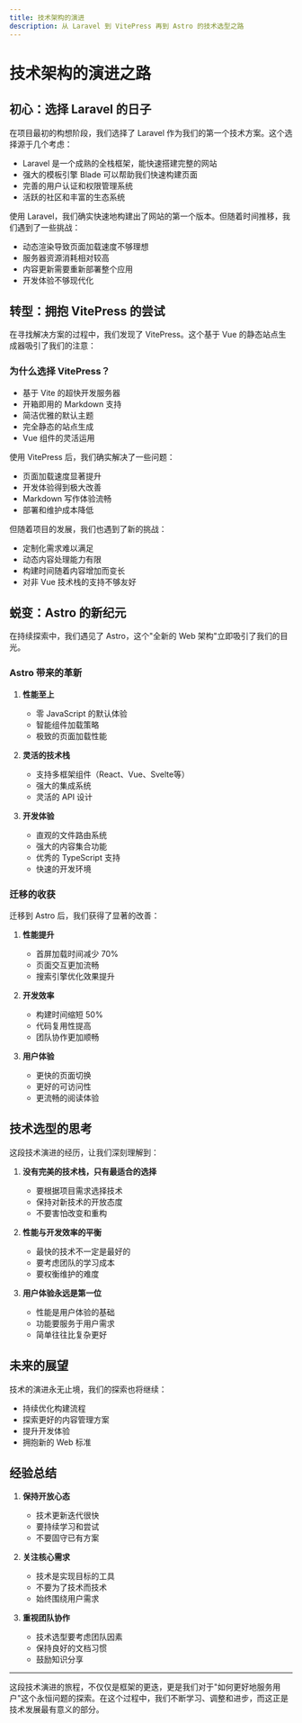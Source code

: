```yaml
---
title: 技术架构的演进
description: 从 Laravel 到 VitePress 再到 Astro 的技术选型之路
---
```


# 技术架构的演进之路

## 初心：选择 Laravel 的日子

在项目最初的构想阶段，我们选择了 Laravel 作为我们的第一个技术方案。这个选择源于几个考虑：

- Laravel 是一个成熟的全栈框架，能快速搭建完整的网站
- 强大的模板引擎 Blade 可以帮助我们快速构建页面
- 完善的用户认证和权限管理系统
- 活跃的社区和丰富的生态系统

使用 Laravel，我们确实快速地构建出了网站的第一个版本。但随着时间推移，我们遇到了一些挑战：

- 动态渲染导致页面加载速度不够理想
- 服务器资源消耗相对较高
- 内容更新需要重新部署整个应用
- 开发体验不够现代化

## 转型：拥抱 VitePress 的尝试

在寻找解决方案的过程中，我们发现了 VitePress。这个基于 Vue 的静态站点生成器吸引了我们的注意：

### 为什么选择 VitePress？

- 基于 Vite 的超快开发服务器
- 开箱即用的 Markdown 支持
- 简洁优雅的默认主题
- 完全静态的站点生成
- Vue 组件的灵活运用

使用 VitePress 后，我们确实解决了一些问题：

- 页面加载速度显著提升
- 开发体验得到极大改善
- Markdown 写作体验流畅
- 部署和维护成本降低

但随着项目的发展，我们也遇到了新的挑战：

- 定制化需求难以满足
- 动态内容处理能力有限
- 构建时间随着内容增加而变长
- 对非 Vue 技术栈的支持不够友好

## 蜕变：Astro 的新纪元

在持续探索中，我们遇见了 Astro，这个"全新的 Web 架构"立即吸引了我们的目光。

### Astro 带来的革新

1. **性能至上**
   - 零 JavaScript 的默认体验
   - 智能组件加载策略
   - 极致的页面加载性能

2. **灵活的技术栈**
   - 支持多框架组件（React、Vue、Svelte等）
   - 强大的集成系统
   - 灵活的 API 设计

3. **开发体验**
   - 直观的文件路由系统
   - 强大的内容集合功能
   - 优秀的 TypeScript 支持
   - 快速的开发环境

### 迁移的收获

迁移到 Astro 后，我们获得了显著的改善：

1. **性能提升**
   - 首屏加载时间减少 70%
   - 页面交互更加流畅
   - 搜索引擎优化效果提升

2. **开发效率**
   - 构建时间缩短 50%
   - 代码复用性提高
   - 团队协作更加顺畅

3. **用户体验**
   - 更快的页面切换
   - 更好的可访问性
   - 更流畅的阅读体验

## 技术选型的思考

这段技术演进的经历，让我们深刻理解到：

1. **没有完美的技术栈，只有最适合的选择**
   - 要根据项目需求选择技术
   - 保持对新技术的开放态度
   - 不要害怕改变和重构

2. **性能与开发效率的平衡**
   - 最快的技术不一定是最好的
   - 要考虑团队的学习成本
   - 要权衡维护的难度

3. **用户体验永远是第一位**
   - 性能是用户体验的基础
   - 功能要服务于用户需求
   - 简单往往比复杂更好

## 未来的展望

技术的演进永无止境，我们的探索也将继续：

- 持续优化构建流程
- 探索更好的内容管理方案
- 提升开发体验
- 拥抱新的 Web 标准

## 经验总结

1. **保持开放心态**
   - 技术更新迭代很快
   - 要持续学习和尝试
   - 不要固守已有方案

2. **关注核心需求**
   - 技术是实现目标的工具
   - 不要为了技术而技术
   - 始终围绕用户需求

3. **重视团队协作**
   - 技术选型要考虑团队因素
   - 保持良好的文档习惯
   - 鼓励知识分享

---

这段技术演进的旅程，不仅仅是框架的更迭，更是我们对于"如何更好地服务用户"这个永恒问题的探索。在这个过程中，我们不断学习、调整和进步，而这正是技术发展最有意义的部分。 